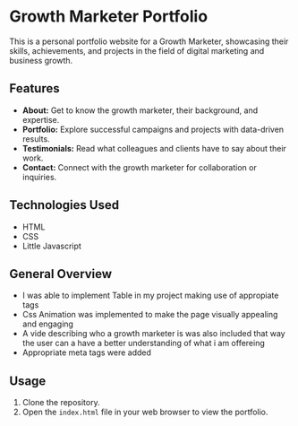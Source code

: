 # Growth Marketer Portfolio

This is a personal portfolio website for a Growth Marketer, showcasing their skills, achievements, and projects in the field of digital marketing and business growth.

## Features

- **About:** Get to know the growth marketer, their background, and expertise.
- **Portfolio:** Explore successful campaigns and projects with data-driven results.
- **Testimonials:** Read what colleagues and clients have to say about their work.
- **Contact:** Connect with the growth marketer for collaboration or inquiries.

## Technologies Used

- HTML
- CSS
- Little Javascript

## General Overview

- I was able to implement Table in my project making use of appropiate tags
- Css Animation was implemented to make the page visually appealing and engaging
- A vide describing who a growth marketer is was also included that way the user can a have a better understanding of what i am offereing
- Appropriate meta tags were added

## Usage

1. Clone the repository.
2. Open the `index.html` file in your web browser to view the portfolio.
